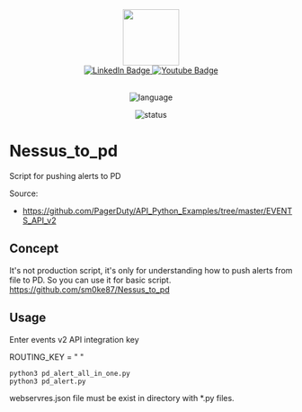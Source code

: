 <div id="header" align="center">
  <img src="https://media.giphy.com/media/gjrYDwbjnK8x36xZIO/giphy.gif" width="100"/>
</div>

<div id="badge" align="center">
  <a href="https://www.linkedin.com/in/%D1%81%D0%B5%D1%80%D0%B3%D0%B5%D0%B9-%D0%B0%D0%BB%D0%B8%D0%BC%D0%BE%D0%B2-a4522568/">
  <img src="https://img.shields.io/badge/LinkedIn-blue?style=for-the-badge&logo=linkedin&logoColor=white" alt="LinkedIn Badge"/>
  </a>
  <a href="https://spb.hh.ru/resume/b509aa89ff01dcae2a0039ed1f55716850524a">
  <img src="https://img.shields.io/badge/HH.RU-red?style=for-the-badge" alt="Youtube Badge"/>
  <a>
</div>

<div align="center">
<br>

![language](https://img.shields.io/pypi/pyversions/django.svg)

![status](https://img.shields.io/static/v1?label=status&message=not_ready&color=yellow)
</div>

# Nessus_to_pd
Script for pushing alerts to PD

Source:
* https://github.com/PagerDuty/API_Python_Examples/tree/master/EVENTS_API_v2

## Concept
It's not production script, it's only for understanding how to push alerts from file to PD. So you can use it for basic script.
https://github.com/sm0ke87/Nessus_to_pd
## Usage
Enter events v2 API integration key

ROUTING_KEY = " " 

```
python3 pd_alert_all_in_one.py
python3 pd_alert.py
```

webservres.json file must be exist in directory with *.py files.
